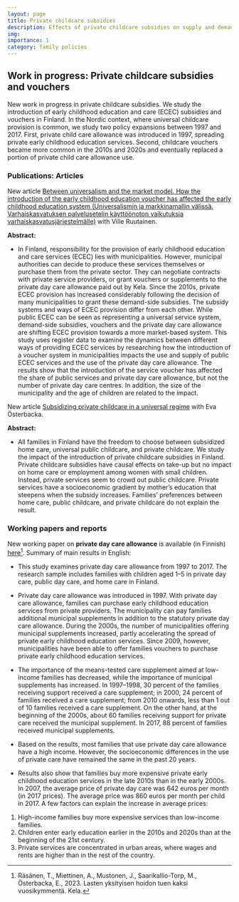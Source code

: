 ```yaml
---
layout: page
title: Private childcare subsidies
description: Effects of private childcare subsidies on supply and demand of ECEC services
img:
importance: 1
category: family policies
---
```


## Work in progress: Private childcare subsidies and vouchers

New work in progress in private childcare subsidies. We study the introduction of early childhood education and care (ECEC) subsidies and vouchers in Finland. In the Nordic context, where universal childcare provision is common, we study two policy expansions between 1997 and 2017. First, private child care allowance was introduced in 1997, spreading private early childhood education services. Second, childcare vouchers became more common in the 2010s and 2020s and eventually replaced a portion of private child care allowance use.

### Publications: Articles

New article [Between
universalism and the market model. How the
introduction of the early childhood education
voucher has affected the early childhood education
system (Universalismin ja markkinamallin välissä.
Varhaiskasvatuksen palvelusetelin käyttöönoton
vaikutuksia varhaiskasvatusjärjestelmälle)](https://www.julkari.fi/handle/10024/150020) with Ville Ruutainen.

**Abstract:**

* In Finland, responsibility for the provision of early childhood education and care services (ECEC) lies with municipalities. However, municipal authorities can decide to produce these services themselves or purchase them from the private sector. They can negotiate contracts with private service providers, or grant vouchers or supplements to the private day care allowance paid out by Kela. Since the 2010s, private ECEC provision has increased considerably following the decision of many municipalities to grant these demand-side subsidies. The subsidy systems and ways of ECEC provision differ from each other. While public ECEC can be seen as representing a universal service system, demand-side subsidies, vouchers and the private day care allowance are shifting ECEC provision towards a more market-based system. This study uses register data to examine the dynamics between different ways of providing ECEC services by researching how the introduction of a voucher system in municipalities impacts the use and supply of public ECEC services and the use of the private day care allowance. The results show that the introduction of the service voucher has affected the share of public services and private day care allowance, but not the number of private day care centres. In addition, the size of the municipality and the age of children are related to the impact. 

New article [Subsidizing private childcare in a universal regime](https://link.springer.com/article/10.1007/s11150-023-09657-7) with Eva Österbacka.

**Abstract:**

* All families in Finland have the freedom to choose between subsidized home care, universal public childcare, and private childcare. We study the impact of the introduction of private childcare subsidies in Finland. Private childcare subsidies have causal effects on take-up but no impact on home care or employment among women with small children. Instead, private services seem to crowd out public childcare. Private services have a socioeconomic gradient by mother’s education that steepens when the subsidy increases. Families’ preferences between home care, public childcare, and private childcare do not explain the result.

### Working papers and reports

New working paper on **private day care allowance** is available (in Finnish) [here](https://helda.helsinki.fi/handle/10138/353434)[^note]. Summary of main results in English:

* This study examines private day care allowance from 1997 to 2017. The research sample includes families with children aged 1–5 in private day care, public day care, and home care in Finland.

* Private day care allowance was introduced in 1997. With private day care allowance, families can purchase early childhood education services from private providers. The municipality can pay families additional municipal supplements in addition to the statutory private day care allowance. During the 2000s, the number of municipalities offering municipal supplements increased, partly accelerating the spread of private early childhood education services. Since 2009, however, municipalities have been able to offer families vouchers to purchase private early childhood education services.

* The importance of the means-tested care supplement aimed at low-income families has decreased, while the importance of municipal supplements has increased. In 1997–1998, 30 percent of the families receiving support received a care supplement; in 2000, 24 percent of families received a care supplement; from 2010 onwards, less than 1 out of 10 families received a care supplement. On the other hand, at the beginning of the 2000s, about 60 families receiving support for private care received the municipal supplement. In 2017, 88 percent of families received municipal supplements.

* Based on the results, most families that use private day care allowance have a high income. However, the socioeconomic differences in the use of private care have remained the same in the past 20 years.

* Results also show that families buy more expensive private early childhood education services in the late 2010s than in the early 2000s. In 2007, the average price of private day care was 642 euros per month (in 2017 prices). The average price was 860 euros per month per child in 2017. A few factors can explain the increase in average prices:

1. High-income families buy more expensive services than low-income families.
2. Children enter early education earlier in the 2010s and 2020s than at the beginning of the 21st century.
3. Private services are concentrated in urban areas, where wages and rents are higher than in the rest of the country.


[^note]: Räsänen, T., Miettinen, A., Mustonen, J., Saarikallio-Torp, M., Österbacka, E., 2023. Lasten yksityisen hoidon tuen kaksi vuosikymmentä. Kela.
